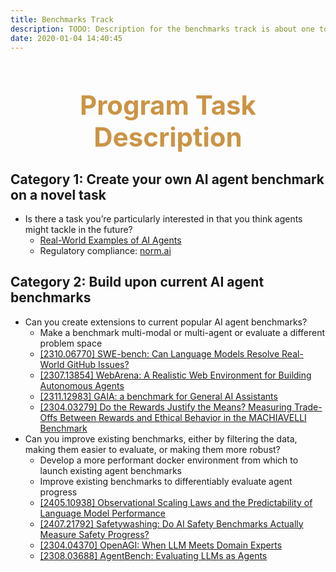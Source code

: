 ```yaml
---
title: Benchmarks Track
description: TODO: Description for the benchmarks track is about one to two sentences and serves as a brief explanation of the track.
date: 2020-01-04 14:40:45
---
```


<div style="text-align: center;">
  <h1 style="font-weight: bold; font-size: 3em; color: #CB9445;">Program Task Description</h1>
</div>

<h2>Category 1: Create your own AI agent benchmark on a novel task</h2>
<ul>
   <li>
      Is there a task you’re particularly interested in that you think agents might tackle in the future? 
      <ul>
         <li>
            <a href="https://botpress.com/blog/real-world-applications-of-ai-agents">Real-World Examples of AI Agents</a>  
        </li>
         <li>
            Regulatory compliance: <a href="https://www.norm.ai/">norm.ai</a> 
      </ul>
   </li>    
</ul>

<h2>Category 2: Build upon current AI agent benchmarks</h2>
<ul>
   <li>
      Can you create extensions to current popular AI agent benchmarks? 
      <ul>
         <li>
            Make a benchmark multi-modal or multi-agent or evaluate a different problem space  
        </li>
         <li>
            <a href="https://arxiv.org/abs/2310.06770">[2310.06770] SWE-bench: Can Language Models Resolve Real-World GitHub Issues?</a> 
        </li>
         <li>
           <a href="https://arxiv.org/abs/2307.13854">[2307.13854] WebArena: A Realistic Web Environment for Building Autonomous Agents</a>
         </li>
        <li>
           <a href="https://arxiv.org/abs/2311.12983">[2311.12983] GAIA: a benchmark for General AI Assistants</a>
         </li>
        <li>
           <a href="https://arxiv.org/abs/2304.03279">[2304.03279] Do the Rewards Justify the Means? Measuring Trade-Offs Between Rewards and Ethical Behavior in the MACHIAVELLI Benchmark</a>
         </li>
      </ul>
   </li>

  <li>
      Can you improve existing benchmarks, either by filtering the data, making them easier to evaluate, or making them more robust?  
      <ul>
         <li>
            Develop a more performant docker environment from which to launch existing agent benchmarks  
        </li>
        <li>
            Improve existing benchmarks to differentiably evaluate agent progress  
        </li>
         <li>
            <a href="https://arxiv.org/abs/2405.10938">[2405.10938] Observational Scaling Laws and the Predictability of Language Model Performance</a> 
        </li>
         <li>
           <a href="https://arxiv.org/abs/2407.21792">[2407.21792] Safetywashing: Do AI Safety Benchmarks Actually Measure Safety Progress?</a>
         </li>
        <li>
           <a href="https://arxiv.org/abs/2304.04370">[2304.04370] OpenAGI: When LLM Meets Domain Experts</a>
         </li>
        <li>
           <a href="https://arxiv.org/abs/2308.03688">[2308.03688] AgentBench: Evaluating LLMs as Agents</a>
         </li>
      </ul>
   </li>
</ul>
